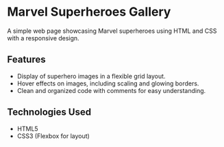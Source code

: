 # Marvel Superheroes Gallery

A simple web page showcasing Marvel superheroes using HTML and CSS with a responsive design.

## Features
- Display of superhero images in a flexible grid layout.
- Hover effects on images, including scaling and glowing borders.
- Clean and organized code with comments for easy understanding.

## Technologies Used
- HTML5
- CSS3 (Flexbox for layout)
